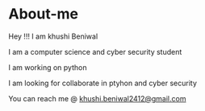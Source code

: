# About-me
Hey !!! I am khushi Beniwal 

I am a computer science and cyber security student

I am working on python

I am looking for collaborate in ptyhon and cyber security 

You can reach me @ khushi.beniwal2412@gmail.com
